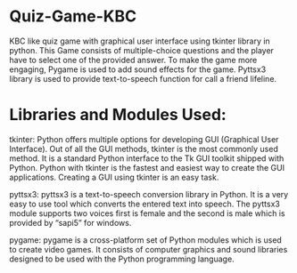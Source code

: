 # Quiz-Game-KBC
KBC like quiz game with graphical user interface using tkinter library in python. 
This Game consists of multiple-choice questions and the player have to select one of the provided answer.
To make the game more engaging, Pygame is used to add sound effects for the game. 
Pyttsx3 library is used to provide text-to-speech function for call a friend lifeline.
# Libraries and Modules Used:

tkinter: Python offers multiple options for developing GUI (Graphical User Interface). Out of all the GUI methods, tkinter is the most commonly used method. It is a standard Python interface to the Tk GUI toolkit shipped with Python. Python with tkinter is the fastest and easiest way to create the GUI applications. Creating a GUI using tkinter is an easy task.

pyttsx3: pyttsx3 is a text-to-speech conversion library in Python. It is a very easy to use tool which converts the entered text into speech. The pyttsx3 module supports two voices first is female and the second is male which is provided by “sapi5” for windows.

pygame: pygame is a cross-platform set of Python modules which is used to create video games. It consists of computer graphics and sound libraries designed to be used with the Python programming language.
